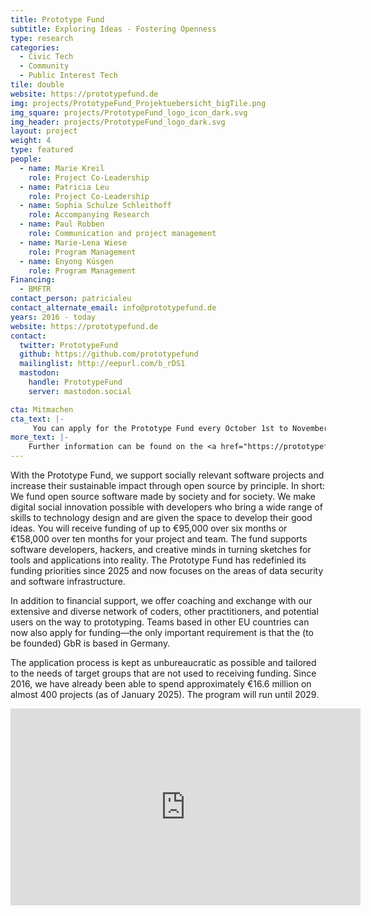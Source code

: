 ```yaml
---
title: Prototype Fund
subtitle: Exploring Ideas - Fostering Openness
type: research
categories:
  - Civic Tech
  - Community
  - Public Interest Tech
tile: double
website: https://prototypefund.de
img: projects/PrototypeFund_Projektuebersicht_bigTile.png
img_square: projects/PrototypeFund_logo_icon_dark.svg
img_header: projects/PrototypeFund_logo_dark.svg
layout: project
weight: 4
type: featured
people:
  - name: Marie Kreil
    role: Project Co-Leadership
  - name: Patricia Leu
    role: Project Co-Leadership
  - name: Sophia Schulze Schleithoff
    role: Accompanying Research
  - name: Paul Robben
    role: Communication and project management
  - name: Marie-Lena Wiese
    role: Program Management
  - name: Enyong Küsgen
    role: Program Management
Financing:
  - BMFTR
contact_person: patricialeu
contact_alternate_email: info@prototypefund.de
years: 2016 - today
website: https://prototypefund.de
contact:
  twitter: PrototypeFund
  github: https://github.com/prototypefund
  mailinglist: http://eepurl.com/b_rDS1
  mastodon:
    handle: PrototypeFund
    server: mastodon.social

cta: Mitmachen
cta_text: |-
     You can apply for the Prototype Fund every October 1st to November 30th. You can find all the information you need <a href="https://www.prototypefund.de/en/application">here</a>.
more_text: |-
    Further information can be found on the <a href="https://prototypefund.de">website</a> of the Prototype Fund.
---
```

With the Prototype Fund, we support socially relevant software projects and increase their sustainable impact through open source by principle. In short: We fund open source software made by society and for society.
We make digital social innovation possible with developers who bring a wide range of skills to technology design and are given the space to develop their good ideas. You will receive funding of up to €95,000 over six months or €158,000 over ten months for your project and team. The fund supports software developers, hackers, and creative minds in turning sketches for tools and applications into reality. The Prototype Fund has redefinied its funding priorities since 2025 and now focuses on the areas of data security and software infrastructure.

In addition to financial support, we offer coaching and exchange with our extensive and diverse network of coders, other practitioners, and potential users on the way to prototyping. Teams based in other EU countries can now also apply for funding—the only important requirement is that the (to be founded) GbR is based in Germany.

The application process is kept as unbureaucratic as possible and tailored to the needs of target groups that are not used to receiving funding. Since 2016, we have already been able to spend approximately €16.6 million on almost 400 projects (as of January 2025). The program will run until 2029.

<iframe width="560" height="315" src="https://www.youtube-nocookie.com/embed/OH5w99wv8fc" title="YouTube video player" frameborder="0" allow="accelerometer; autoplay; clipboard-write; encrypted-media; gyroscope; picture-in-picture; web-share" referrerpolicy="strict-origin-when-cross-origin" allowfullscreen></iframe>
